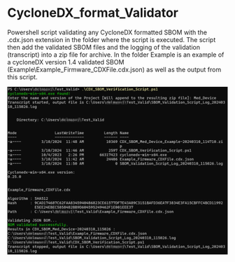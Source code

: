 # CycloneDX_format_Validator
Powershell script validating any CycloneDX formatted SBOM with the .cdx.json extension in the folder where the script is executed.
The script then add the validated SBOM files and the logging of the validation (transcript) into a zip file for archive.
In the folder Example is an example of a cycloneDX version 1.4 validated SBOM (Example\Example_Firmware_CDXFile.cdx.json) as well as the output from this script.

![Screenshot](OutPut_SBOm_Valid.png)
